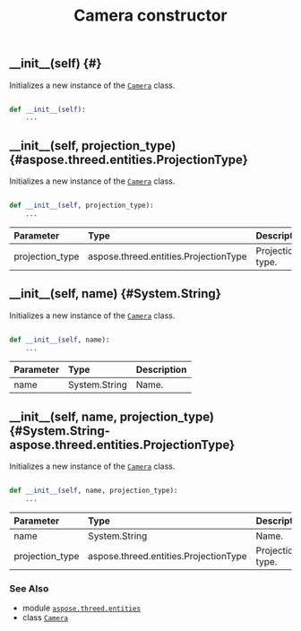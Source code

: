 ﻿---
title: Camera constructor
second_title: Aspose.3D for Python via .NET API References
description: 
type: docs
weight: 10
url: /python-net/aspose.threed.entities/camera/__init__/
is_root: false
---

## \_\_init\_\_(self) {#}

Initializes a new instance of the [`Camera`](/3d/python-net/aspose.threed.entities/camera) class.



```python

def __init__(self):
    ...
```




## \_\_init\_\_(self, projection_type) {#aspose.threed.entities.ProjectionType}

Initializes a new instance of the [`Camera`](/3d/python-net/aspose.threed.entities/camera) class.



```python

def __init__(self, projection_type):
    ...
```


| Parameter | Type | Description |
| :- | :- | :- |
| projection_type | aspose.threed.entities.ProjectionType | Projection type. |


## \_\_init\_\_(self, name) {#System.String}

Initializes a new instance of the [`Camera`](/3d/python-net/aspose.threed.entities/camera) class.



```python

def __init__(self, name):
    ...
```


| Parameter | Type | Description |
| :- | :- | :- |
| name | System.String | Name. |


## \_\_init\_\_(self, name, projection_type) {#System.String-aspose.threed.entities.ProjectionType}

Initializes a new instance of the [`Camera`](/3d/python-net/aspose.threed.entities/camera) class.



```python

def __init__(self, name, projection_type):
    ...
```


| Parameter | Type | Description |
| :- | :- | :- |
| name | System.String | Name. |
| projection_type | aspose.threed.entities.ProjectionType | Projection type. |



### See Also
* module [`aspose.threed.entities`](../../)
* class [`Camera`](/3d/python-net/aspose.threed.entities/camera)
